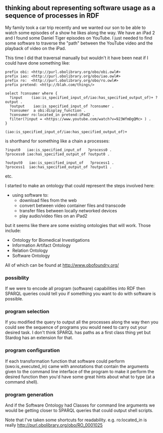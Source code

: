 ## thinking about representing software usage as a sequence of processes in RDF


My family took a car trip recently and we wanted our son to be able to watch some episodes of a show he likes along the way.
We have an iPad 2 and I found some Daniel Tiger episodes on YouTube. 
I just needed to find some software to traverse the "path" between the YouTube video and the playback of video on the iPad.

This time I did that traversal manually but wouldn't it have been neat if I could have done something like:

```
prefix obi: <http://purl.obolibrary.org/obo/obi.owl#>
prefix iao: <http://purl.obolibrary.org/obo/iao.owl#>
prefix ro:  <http://purl.obolibrary.org/obo/ro.owl#>
prefix pretend: <http://blah.com/things/>

select ?consumer where {
  ?input    (iao:is_specified_input_of/iao:has_specified_output_of)+ ?output .
  ?output    iao:is_specified_input_of ?consumer .
  ?consumer  a obi:display_function .
  ?consumer ro:located_in pretend:iPad2 .
  filter(?input = <https://www.youtube.com/watch?v=923WfmDgQMc> ) .
}
```


`(iao:is_specified_input_of/iao:has_specified_output_of)+`

is shorthand for something like a chain a processes:

```
?input0   iao:is_specified_input_of   ?process0 .
?process0 iao:has_specified_output_of ?output0 .

?output0   iao:is_specified_input_of   ?process1 .
?process1  iao:has_specified_output_of ?output1 .
```

etc.


I started to make an ontology that could represent the steps involved here:
- using software to:
    - download files from the web
    - convert between video container files and transcode
    - transfer files between locally networked devices
    - play audio/video files on an iPad2

but it seems like there are some existing ontologies that will work.
Those include:

- Ontology for Biomedical Investigations 
- Information Artifact Ontology 
- Relation Ontology 
- Software Ontology 

All of which can be found at http://www.obofoundry.org/




### possiblity
If we were to encode all program (software) capabilities into RDF then SPARQL queries could tell you if something you want to do with software is possible.


### program selection
If you modified the query to output all the processes along the way then you could see the sequence of programs you would need to carry out your desired task. I don't think SPARQL has paths as a first class thing yet but Stardog has an extension for that.


### program configuration
If each transformation function that software could perform (swo:is_executed_in) came with annotations that contain the arguments given to the command line interface of the program to make it perform the desired function then you'd have some great hints about what to type (at a command shell).


### program generation
And if the Software Ontology had Classes for command line arguments we would be getting closer to SPARQL queries that could output shell scripts.




Note that I've taken some shortcuts for readability.
e.g.  ro:located_in is really <http://purl.obolibrary.org/obo/RO_0001025>






